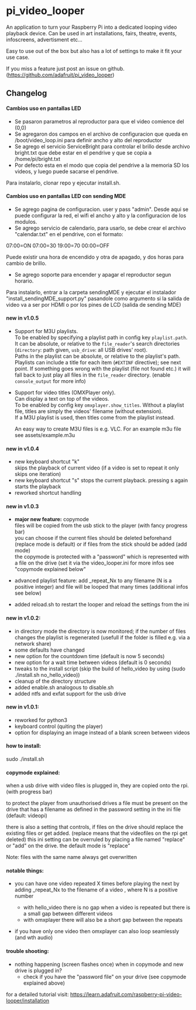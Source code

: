 # pi_video_looper
An application to turn your Raspberry Pi into a dedicated looping video playback device.
Can be used in art installations, fairs, theatre, events, infoscreens, advertisment etc...

Easy to use out of the box but also has a lot of settings to make it fit your use case.

If you miss a feature just post an issue on github. (https://github.com/adafruit/pi_video_looper)

## Changelog

#### Cambios uso en pantallas LED

 - Se pasaron parametros al reproductor para que el video comience del (0,0)
 - Se agregaron dos campos en el archivo de configuracion que queda en /boot/video_loop.ini para definir ancho y alto del reproductor
 - Se agrego el servicio ServiceBright para controlar el brillo desde archivo bright.txt que debe estar en el pendrive y que se copia a /home/pi/bright.txt
 - Por defecto esta en el modo que copia del pendrive a la memoria SD los videos, y luego puede sacarse el pendrive.

Para instalarlo, clonar repo y ejecutar install.sh. 

#### Cambios uso en pantallas LED con sending MDE

 - Se agrego pagina de configuracion. user y pass "admin". Desde aqui se puede configurar la red, el wifi el ancho y alto y la configuracion de los modulos.
 - Se agrego servicio de calendario, para usarlo, se debe crear el archivo "calendar.txt" en el pendrive, con el formato:

07:00=ON
07:00=30
19:00=70
00:00=OFF

Puede existir una hora de encendido y otra de apagado, y dos horas para cambio de brillo.

 - Se agrego soporte para encender y apagar el reproductor segun horario.

Para instalarlo, entrar a la carpeta sendingMDE y ejecutar el instalador "install_sendingMDE_support.py" pasandole como argumento si la salida de video va a ser por HDMI o por los pines de LCD (salida de sending MDE)


#### new in v1.0.5

 - Support for M3U playlists.  
   To be enabled by specifying a playlist path in config key `playlist.path`. It can be absolute, or relative to the `file_reader`'s search directories (`directory`: path given, `usb_drive`: all USB drives' root).  
   Paths in the playlist can be absolute, or relative to the playlist's path.  
   Playlists can include a title for each item (`#EXTINF` directive); see next point.
   If something goes wrong with the playlist (file not found etc.) it will fall back to just play all files in the `file_reader` directory. (enable `console_output` for more info)
 - Support for video titles (OMXPlayer only).  
   Can display a text on top of the videos.  
   To be enabled by config key `omxplayer.show_titles`.
   Without a playlist file, titles are simply the videos' filename (without extension).  
   If a M3U playlist is used, then titles come from the playlist instead.
   
   An easy way to create M3U files is e.g. VLC. For an example m3u file see assets/example.m3u

#### new in v1.0.4
 - new keyboard shortcut "k"  
   skips the playback of current video (if a video is set to repeat it only skips one iteration)
 - new keyboard shortcut "s"
   stops the current playback. pressing s again starts the playback
 - reworked shortcut handling 
 

#### new in v1.0.3
 - **major new feature:** copymode  
 files will be copied from the usb stick to the player (with fancy progress bar)  
 you can choose if the current files should be deleted beforehand (replace mode is default) 
 or if files from the stick should be added (add mode)  
 the copymode is protected with a "password" which is represented with a file on the drive (set it via the video_looper.ini
 for more infos see "copymode explained below" 
 
 - advanced playlist feature: add _repeat_Nx to any filename (N is a positive integer) and file will be looped that many times
  (additional infos see below)
 - added reload.sh to restart the looper and reload the settings from the ini

#### new in v1.0.2:
 - in directory mode the directory is now monitored;
   if the number of files changes the playlist is regenerated (usefull if the folder is filled e.g. via a network share)
 - some defaults have changed
 - new option for the countdown time (default is now 5 seconds)
 - new option for a wait time between videos (default is 0 seconds) 
 - tweaks to the install script (skip the build of hello_video by using (sudo ./install.sh no_hello_video))
 - cleanup of the directory structure
 - added enable.sh analogous to disable.sh
 - added ntfs and exfat support for the usb drive
  
#### new in v1.0.1:
 - reworked for python3
 - keyboard control (quiting the player)
 - option for displaying an image instead of a blank screen between videos
    
#### how to install:
sudo ./install.sh


#### copymode explained:
when a usb drive with video files is plugged in, they are copied onto the rpi. (with progress bar)

to protect the player from unauthorised drives a file must be present on the drive that has a filename 
as defined in the password setting in the ini file (default: videopi)

there is also a setting that controls, if files on the drive should replace the existing files or get added. (replace means that the videofiles on the rpi get deleted)
this ini setting can be overruled by placing a file named "replace" or "add" on the drive.
the default mode is "replace"

Note: files with the same name always get overwritten

#### notable things:
* you can have one video repeated X times before playing the next by adding _repeat_Nx to the filename of a video ,
where N is a positive number
    * with hello_video there is no gap when a video is repeated but there is a small gap between different videos
    * with omxplayer there will also be a short gap between the repeats
    
* if you have only one video then omxplayer can also loop seamlessly (and wth audio)


#### trouble shooting:
* nothing happening (screen flashes once) when in copymode and new drive is plugged in?
    * check if you have the "password file" on your drive (see copymode explained above)

for a detailed tutorial visit: https://learn.adafruit.com/raspberry-pi-video-looper/installation
